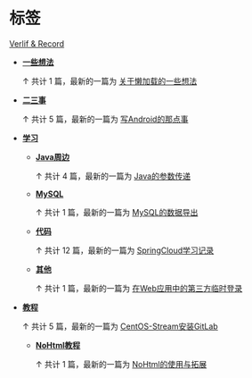 # 标签

[Verlif & Record](index.md)

* __[一些想法](tags/一些想法.md)__

  ↑ 共计 1 篇，最新的一篇为 [关于懒加载的一些想法](docs/一些想法/关于懒加载.md)

* __[二三事](tags/二三事.md)__

  ↑ 共计 5 篇，最新的一篇为 [写Android的那点事](docs/二三事/写Android的那点事.md)

* __[学习](tags/学习.md)__

  * __[Java周边](tags/Java周边.md)__

    ↑ 共计 4 篇，最新的一篇为 [Java的参数传递](docs/学习/Java周边/Java的参数传递.md)

  * __[MySQL](tags/MySQL.md)__

    ↑ 共计 1 篇，最新的一篇为 [MySQL的数据导出](docs/学习/MySQL/MySQL的数据导出.md)

  * __[代码](tags/代码.md)__

    ↑ 共计 12 篇，最新的一篇为 [SpringCloud学习记录](docs/学习/代码/SpringCloud学习记录.md)

  * __[其他](tags/其他.md)__

    ↑ 共计 1 篇，最新的一篇为 [在Web应用中的第三方临时登录](docs/学习/其他/临时三方登录.md)

* __[教程](tags/教程.md)__

  ↑ 共计 5 篇，最新的一篇为 [CentOS-Stream安装GitLab](docs/教程/CentOS-Stream安装GitLab.md)

  * __[NoHtml教程](tags/NoHtml教程.md)__

    ↑ 共计 1 篇，最新的一篇为 [NoHtml的使用与拓展](docs/教程/NoHtml教程/NoHtml的使用与拓展.md)

